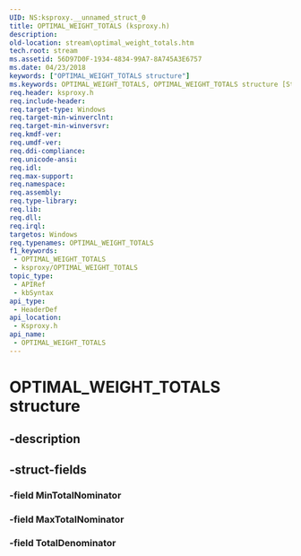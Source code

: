 ```yaml
---
UID: NS:ksproxy.__unnamed_struct_0
title: OPTIMAL_WEIGHT_TOTALS (ksproxy.h)
description: 
old-location: stream\optimal_weight_totals.htm
tech.root: stream
ms.assetid: 56D97D0F-1934-4834-99A7-8A745A3E6757
ms.date: 04/23/2018
keywords: ["OPTIMAL_WEIGHT_TOTALS structure"]
ms.keywords: OPTIMAL_WEIGHT_TOTALS, OPTIMAL_WEIGHT_TOTALS structure [Streaming Media Devices], ksproxy/OPTIMAL_WEIGHT_TOTALS, stream.optimal_weight_totals
req.header: ksproxy.h
req.include-header: 
req.target-type: Windows
req.target-min-winverclnt: 
req.target-min-winversvr: 
req.kmdf-ver: 
req.umdf-ver: 
req.ddi-compliance: 
req.unicode-ansi: 
req.idl: 
req.max-support: 
req.namespace: 
req.assembly: 
req.type-library: 
req.lib: 
req.dll: 
req.irql: 
targetos: Windows
req.typenames: OPTIMAL_WEIGHT_TOTALS
f1_keywords:
 - OPTIMAL_WEIGHT_TOTALS
 - ksproxy/OPTIMAL_WEIGHT_TOTALS
topic_type:
 - APIRef
 - kbSyntax
api_type:
 - HeaderDef
api_location:
 - Ksproxy.h
api_name:
 - OPTIMAL_WEIGHT_TOTALS
---
```


# OPTIMAL_WEIGHT_TOTALS structure


## -description

## -struct-fields

### -field MinTotalNominator

### -field MaxTotalNominator

### -field TotalDenominator

